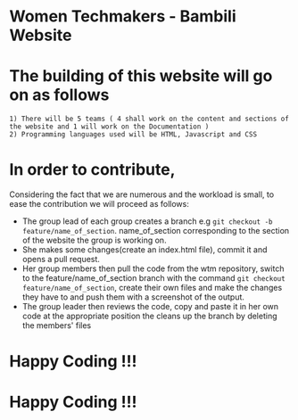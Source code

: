 # Women Techmakers - Bambili Website
# The building of this website will go on as follows
    1) There will be 5 teams ( 4 shall work on the content and sections of the website and 1 will work on the Documentation )
    2) Programming languages used will be HTML, Javascript and CSS
# In order to contribute, 

  Considering the fact that we are numerous and the workload is small, to ease the contribution we will proceed as follows:
  - The group lead of each group creates a branch e.g `git checkout -b feature/name_of_section`. name_of_section corresponding to the section of the website the group is working on.
  - She makes some changes(create an index.html file), commit it and opens a pull request.
  - Her group members then pull the code from the wtm repository, switch to the feature/name_of_section branch with the command `git checkout feature/name_of_section`, create their own files and make the changes they have to and push them with a screenshot of the output.
  - The group leader then reviews the code, copy and paste it in her own code at the appropriate position the cleans up the branch by deleting the members' files 

    
# Happy Coding !!!
# Happy Coding !!!
